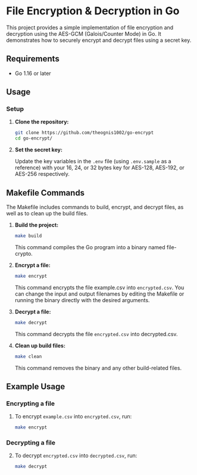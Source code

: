 # File Encryption & Decryption in Go

This project provides a simple implementation of file encryption and decryption using the AES-GCM (Galois/Counter Mode) in Go. It demonstrates how to securely encrypt and decrypt files using a secret key.

## Requirements

- Go 1.16 or later

## Usage

### Setup

1. **Clone the repository:**

   ```sh
   git clone https://github.com/theognis1002/go-encrypt
   cd go-encrypt/
   ```

2. **Set the secret key:**

   Update the key variables in the `.env` file (using `.env.sample` as a reference) with your 16, 24, or 32 bytes key for AES-128, AES-192, or AES-256 respectively.

## Makefile Commands

The Makefile includes commands to build, encrypt, and decrypt files, as well as to clean up the build files.

1. **Build the project:**

   ```sh
   make build
   ```

   This command compiles the Go program into a binary named file-crypto.

2. **Encrypt a file:**

   ```sh
   make encrypt
   ```

   This command encrypts the file example.csv into `encrypted.csv`. You can change the input and output filenames by editing the Makefile or running the binary directly with the desired arguments.

3. **Decrypt a file:**

   ```sh
   make decrypt
   ```

   This command decrypts the file `encrypted.csv` into decrypted.csv.

4. **Clean up build files:**

   ```sh
   make clean
   ```

   This command removes the binary and any other build-related files.

## Example Usage

### Encrypting a file

1. To encrypt `example.csv` into `encrypted.csv`, run:

   ```sh
   make encrypt
   ```

### Decrypting a file

2. To decrypt `encrypted.csv` into `decrypted.csv`, run:

   ```sh
   make decrypt
   ```
